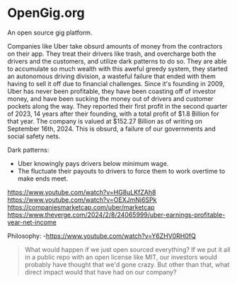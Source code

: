 # OpenGig.org
An open source gig platform.

Companies like Uber take obsurd amounts of money from the contractors on their app. They treat their drivers like trash, and overcharge both the drivers and the customers, and utilize dark patterns to do so. They are able to accumulate so much wealth with this aweful greedy system, they started an autonomous driving division, a wasteful failure that ended with them having to sell it off due to financial challenges. Since it's founding in 2009, Uber has never been profitable, they have been coasting off of investor money, and have been sucking the money out of drivers and customer pockets along the way. They reported their first profit in the second quarter of 2023, 14 years after their founding, with a total profit of $1.8 Billion for that year. The company is valued at $152.27 Billion as of writing on September 16th, 2024. This is obsurd, a failure of our governments and social safety nets.

Dark patterns:
- Uber knowingly pays drivers below minimum wage.
- The fluctuate their payouts to drivers to force them to work overtime to make ends meet.

https://www.youtube.com/watch?v=HG8uLKfZAh8
https://www.youtube.com/watch?v=OEXJmNj6SPk
https://companiesmarketcap.com/uber/marketcap
https://www.theverge.com/2024/2/8/24065999/uber-earnings-profitable-year-net-income



Philosophy:
-https://www.youtube.com/watch?v=Y6ZHV0RH0fQ 
> What would happen if we just open sourced everything? If we put it all in a public repo with an open license like MIT, our investors would probably have thought that we'd gone crazy. But other than that, what direct impact would that have had on our company?
